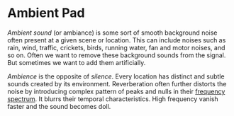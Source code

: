 # Ambient Pad

*Ambient sound* (or ambiance) is some sort of smooth background noise often present at a given scene or location.
This can include noises such as rain, wind, traffic, crickets, birds, running water, fan and motor noises, and so on.
Often we want to remove these background sounds from the signal.
But sometimes we want to add them artificially.

*Ambience* is the opposite of *silence*.
Every location has distinct and subtle sounds created by its environment.
Reverberation often further distorts the noise by introducing complex pattern of peaks and nulls in their [frequency spectrum](sec-freq-spectrum).
It blurrs their temporal characteristics.
High frequency vanish faster and the sound becomes doll.
